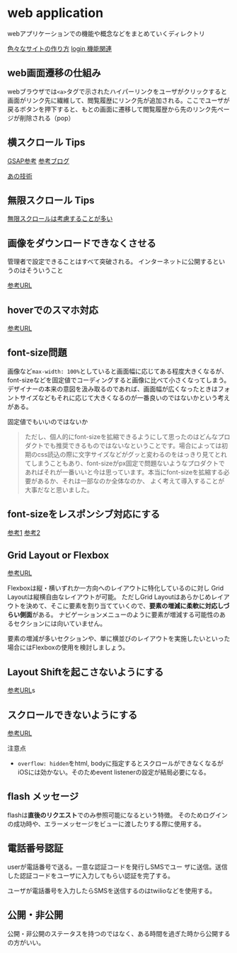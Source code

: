 # web application

webアプリケーションでの機能や概念などをまとめていくディレクトリ

[色々なサイトの作り方](https://commte.net/4266)
[login 機能関連](./login.md)


## web画面遷移の仕組み

webブラウザでは`<a>`タグで示されたハイパーリンクをユーザがクリックすると画面がリンク先に繊維して、閲覧履歴にリンク先が追加される。ここでユーザが戻るボタンを押下すると、もとの画面に遷移して閲覧履歴から先のリンク先ページが削除される（pop）

## 横スクロール Tips

[GSAP参考](https://codepen.io/GreenSock/pen/YzygYvM)
[参考ブログ](https://img-flow.com/blog/coding/animation/yokoscroll/)

[あの技術](https://qiita.com/dorarep/items/4dc8bf1684de674abaca)

## 無限スクロール Tips

[無限スクロールは考慮することが多い](https://blog.ojisan.io/i-hate-infinite-scroll/)

## 画像をダウンロードできなくさせる

管理者で設定できることはすべて突破される。
インターネットに公開するというのはそういうこと

[参考URL](https://qiita.com/shisama/items/be0e432711de359598ed)
## hoverでのスマホ対応

[参考URL](https://pengi-n.co.jp/blog/hover/)

## font-size問題

画像など`max-width: 100%`としていると画面幅に応じてある程度大きくなるが、font-sizeなどを固定値でコーディングすると画像に比べて小さくなってしまう。
デザイナーの本来の意図を汲み取るのであれば、画面幅が広くなったときはフォントサイズなどもそれに応じて大きくなるのが一番良いのではないかという考えがある。

固定値でもいいのではないか
>ただし、個人的にfont-sizeを拡縮できるようにして思ったのはどんなプロダクトでも推奨できるものではないなということです。場合によっては初期のcss読込の際に文字サイズなどがグッと変わるのをはっきり見てとれてしまうこともあり、font-sizeがpx固定で問題ないようなプロダクトであればそれが一番いいと今は思っています。本当にfont-sizeを拡縮する必要があるか、それは一部なのか全体なのか、
>よく考えて導入することが大事だなと思いました。


## font-sizeをレスポンシブ対応にする

[参考1](https://web-design-textbook.com/recipe/text-responsive.html)
[参考2](https://coliss.com/articles/build-websites/operation/css/how-calc-works-by-ire.html)

## Grid Layout or Flexbox

[参考URL](https://zero-plus.io/media/grid-layout/)

Flexboxは縦・横いずれか一方向へのレイアウトに特化しているのに対し
Grid Layoutは縦横自由なレイアウトが可能。
ただしGrid Layoutはあらかじめレイアウトを決めて、そこに要素を割り当てていくので、**要素の増減に柔軟に対応しづらい側面**がある。
ナビゲーションメニューのように要素が増減する可能性のあるセクションには向いていません。

要素の増減が多いセクションや、単に横並びのレイアウトを実施したいといった場合にはFlexboxの使用を検討しましょう。

## Layout Shiftを起こさないようにする

[参考URL](https://web.dev/i18n/ja/optimize-cls/)s

## スクロールできないようにする

[参考URL](https://www.ipentec.com/document/css-block-scroll-using-position-property)

注意点 
- `overflow: hidden`をhtml, bodyに指定するとスクロールができなくなるがiOSには効かない。そのためevent listenerの設定が結局必要になる。

## flash メッセージ

flashは**直後のリクエスト**でのみ参照可能になるという特徴。
そのためログインの成功時や、エラーメッセージをビューに渡したりする際に使用する。

## 電話番号認証

userが電話番号で送る。一意な認証コードを発行しSMSでユー ザに送信。送信した認証コードをユーザに入力してもらい認証を完了する。

ユーザが電話番号を入力したらSMSを送信するのはtwilioなどを使用する。

## 公開・非公開

公開・非公開のステータスを持つのではなく、ある時間を過ぎた時から公開するの方がいい。